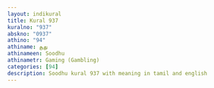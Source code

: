 ```yaml
---
layout: indikural
title: Kural 937
kuralno: "937"
abskno: "0937"
athino: "94"
athiname: சூது
athinameen: Soodhu
athinametr: Gaming (Gambling)
categories: [94]
description: Soodhu kural 937 with meaning in tamil and english 
---
```


